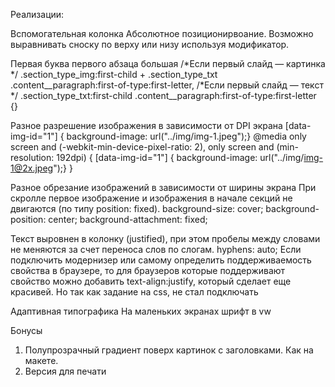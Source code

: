 Реализации:

Вспомогательная колонка
Абсолютное позиционирвоание. Возможно выравнивать сноску по верху или низу используя модификатор.

Первая буква первого абзаца большая
/*Если первый слайд — картинка */
.section_type_img:first-child + .section_type_txt .content__paragraph:first-of-type:first-letter,
/*Если первый слайд — текст */
.section_type_txt:first-child .content__paragraph:first-of-type:first-letter {}

Разное разрешение изображения в зависимости от DPI экрана
[data-img-id="1"] { background-image: url("../img/img-1.jpeg");}
@media  only screen and (-webkit-min-device-pixel-ratio: 2), only screen and (min-resolution: 192dpi) { 
	[data-img-id="1"] { background-image: url("../img/img-1@2x.jpeg");}
}

Разное обрезание изображений в зависимости от ширины экрана
При скролле первое изображение и изображения в начале секций не двигаются (по типу position: fixed).
background-size: cover;
background-position: center;
background-attachment: fixed;

Текст выровнен в колонку (justified), при этом пробелы между словами не меняются за счет переноса слов по слогам.
hyphens: auto; Если подключить модернизер или самому определить поддерживаемость свойства в браузере, то для браузеров которые поддерживают свойство можно добавить text-align:justify, который сделает еще красивей. Но так как задание на css, не стал подключать

Адаптивная типографика
На маленьких экранах шрифт в vw


Бонусы
1. Полупрозрачный градиент поверх картинок с заголовками. Как на макете.
2. Версия для печати